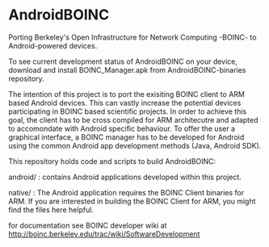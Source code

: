 AndroidBOINC
============

Porting Berkeley's Open Infrastructure for Network Computing -BOINC- to Android-powered devices.

To see current development status of AndroidBOINC on your device, download and install BOINC_Manager.apk from AndroidBOINC-binaries repository.

The intention of this project is to port the exisiting BOINC client to ARM based Android devices. This can vastly increase the potential devices participating in BOINC based scientific projects. In order to achieve this goal, the client has to be cross compiled for ARM architecutre and adapted to accomondate with Android specific behaviour. To offer the user a graphical interface, a BOINC manager has to be developed for Android using the common Android app development methods (Java, Android SDK).

This repository holds code and scripts to build AndroidBOINC:

android/ :
contains Android applications developed within this project.

native/ :
The Android application requires the BOINC Client binaries for ARM. If you are interested in building the BOINC Client for ARM, you might find the files here helpful.

for documentation see BOINC developer wiki at http://boinc.berkeley.edu/trac/wiki/SoftwareDevelopment	 
